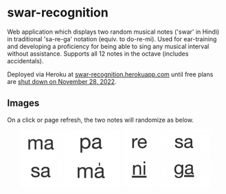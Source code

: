 # swar-recognition

Web application which displays two random musical notes ('swar' in Hindi) in traditional 'sa-re-ga' notation (equiv. to do-re-mi). Used for ear-training and developing a proficiency for being able to sing any musical interval without assistance. Supports all 12 notes in the octave (includes accidentals).

Deployed via Heroku at [swar-recognition.herokuapp.com](https://swar-recognition.herokuapp.com/) until free plans are [shut down on November 28, 2022](https://blog.heroku.com/next-chapter).

## Images

On a click or page refresh, the two notes will randomize as below.

<p align="center">
    <img src="./assets/ma_sa.png" width="100">
    <img src="./assets/pa_ma.png" width="128">
    <img src="./assets/re_ni.png" width="88">
    <img src="./assets/sa_ga.png" width="116">
</p>